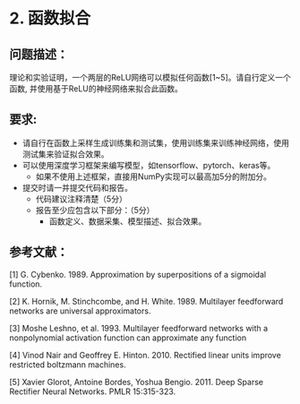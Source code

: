# 2. 函数拟合

## 问题描述：

​	理论和实验证明，一个两层的ReLU网络可以模拟任何函数[1~5]。请自行定义一个函数, 并使用基于ReLU的神经网络来拟合此函数。




## 要求: 

 	

- 请自行在函数上采样生成训练集和测试集，使用训练集来训练神经网络，使用测试集来验证拟合效果。
- 可以使用深度学习框架来编写模型，如tensorflow、pytorch、keras等。
  - 如果不使用上述框架，直接用NumPy实现可以最高加5分的附加分。
- 提交时请一并提交代码和报告。
  - 代码建议注释清楚（5分）
  - 报告至少应包含以下部分：（5分）
    - 函数定义、数据采集、模型描述、拟合效果。



## 参考文献： 

[1] G. Cybenko. 1989. Approximation by superpositions of a sigmoidal function.

[2] K. Hornik, M. Stinchcombe, and H. White. 1989. Multilayer feedforward networks are universal approximators.

[3] Moshe Leshno, et al. 1993. Multilayer feedforward networks with a nonpolynomial activation function can approximate any function

[4] Vinod Nair and Geoffrey E. Hinton. 2010. Rectified linear units improve restricted boltzmann machines.

[5] Xavier Glorot, Antoine Bordes, Yoshua Bengio. 2011. Deep Sparse Rectifier Neural Networks. PMLR 15:315-323.

